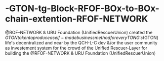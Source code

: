# -GTON-tg-Block-RFOF-BOx-to-BOx-chain-extention-RFOF-NETWORK
@ROF-NETWORK &amp; URU Foundation (UnifiedRescuerUnion) created the $GTON token to produce a self-made business method for every TON G's ($GTON) life's decentralized and near by the QCH-L-C dev &amp;/or the user community as investement system for the crowd of the Unified Rescuer-Layer for building the @RFOF-NETWORK &amp; URU Foundation (UnifiedRescuerUnion)
